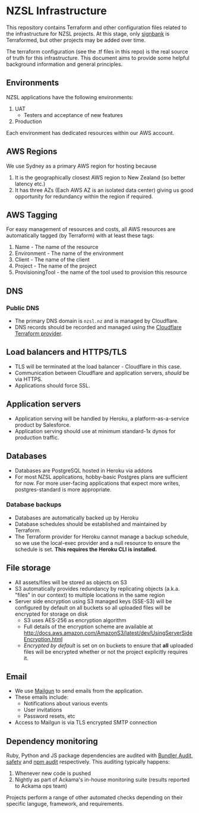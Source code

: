 # NZSL Infrastructure

This repository contains Terraform and other configuration files related to the
infrastructure for NZSL projects. At this stage, only
[signbank](https://github.com/odnzsl/NZSL-signbank) is Terraformed, but other
projects may be added over time.

The terraform configuration (see the .tf files in this repo) is the real source
of truth for this infrastructure. This document aims to provide some helpful
background information and general principles.

## Environments

NZSL applications have the following environments:

1. UAT
   - Testers and acceptance of new features
2. Production

Each environment has dedicated resources within our AWS account.

## AWS Regions

We use Sydney as a primary AWS region for hosting because

1. It is the geographically closest AWS region to New Zealand (so better latency
   etc.)
1. It has three AZs (Each AWS AZ is an isolated data center) giving us good
   opportunity for redundancy within the region if required.

## AWS Tagging

For easy management of resources and costs, all AWS resources are automatically
tagged (by Terraform) with at least these tags:

1. Name - The name of the resource
1. Environment - The name of the environment
1. Client - The name of the client
1. Project - The name of the project
1. ProvisioningTool - the name of the tool used to provision this resource

## DNS

### Public DNS

- The primary DNS domain is `nzsl.nz` and is managed by Cloudflare.
- DNS records should be recorded and managed using the [Cloudflare Terraform
  provider](https://registry.terraform.io/providers/cloudflare/cloudflare/latest/docs).

## Load balancers and HTTPS/TLS

- TLS will be terminated at the load balancer - Cloudflare in this case.
- Communication between Cloudflare and application servers, _should_ be via
  HTTPS.
- Applications should force SSL.

## Application servers

- Application serving will be handled by Heroku, a platform-as-a-service product
  by Salesforce.
- Application serving should use at minimum standard-1x dynos for production
  traffic.

## Databases

- Databases are PostgreSQL hosted in Heroku via addons
- For most NZSL applications, hobby-basic Postgres plans are sufficient for now.
  For more user-facing applications that expect more writes, postgres-standard
  is more appropriate.

### Database backups

- Databases are automatically backed up by Heroku
- Database schedules should be established and maintained by Terraform.
- The Terraform provider for Heroku cannot manage a backup schedule, so we use
  the local-exec provider and a null resource to ensure the schedule is set.
  **This requires the Heroku CLI is installed.**

## File storage

- All assets/files will be stored as objects on S3
- S3 automatically provides redundancy by replicating objects (a.k.a. "files" in
  our context) to multiple locations in the same region
- Server side encryption using S3 managed keys (SSE-S3) will be configured by
  default on all buckets so all uploaded files will be encrypted for storage on
  disk
  - S3 uses AES-256 as encryption algorithm
  - Full details of the encryption scheme are available at
    http://docs.aws.amazon.com/AmazonS3/latest/dev/UsingServerSideEncryption.html
  - _Encrypted by default_ is set on on buckets to ensure that **all** uploaded
    files will be encrypted whether or not the project explicitly requires it.

## Email

- We use [Mailgun](https://mailgun.com) to send emails from the application.
- These emails include:
  - Notifications about various events
  - User invitations
  - Password resets, etc
- Access to Mailgun is via TLS encrypted SMTP connection

## Dependency monitoring

Ruby, Python and JS package dependencies are audited with [Bundler
Audit](https://github.com/rubysec/bundler-audit),
[safety](https://pypi.org/project/safety/) and [npm
audit](https://docs.npmjs.com/cli/audit) respectively. This auditing typically
happens:

1. Whenever new code is pushed
2. Nightly as part of Ackama's in-house monitoring suite (results reported to
   Ackama ops team)

Projects perform a range of other automated checks depending on their specific
languge, framework, and requirements.
